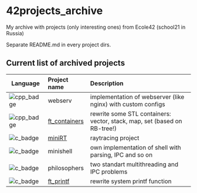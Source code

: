 # 42projects_archive
My archive with projects (only interesting ones) from Ecole42 (school21 in Russia)

Separate README.md in every project dirs.

## Current list of archived projects
| Language        |           Project name           |                                     Description                           |
|-----------------|:---------------------------------|:--------------------------------------------------------------------------|
| ![cpp_badge]    |  webserv                         | implementation of webserver (like nginx) with custom configs              |
| ![cpp_badge]    |  [ft_containers](/ft_containers) | rewrite some STL containers: vector, stack, map, set (based on RB-tree!)  |
| ![c_badge]      | [miniRT](/miniRT)                | raytracing project                                                        |
| ![c_badge]      | minishell                        | own implementation of shell with parsing, IPC and so on                   |
| ![c_badge]      | philosophers                     | two standart multithreading and IPC problems                              |
| ![c_badge]      | [ft_printf](/ft_printf)          | rewrite system printf function                                            | 

[cpp_badge]: https://img.shields.io/badge/C%2B%2B-00599C?style=for-the-badge&logo=C%2B%2B&logoColor=white
[c_badge]: https://img.shields.io/badge/C-A8B9CC?style=for-the-badge&logo=c&logoColor=white
